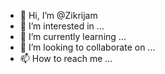 - 👋 Hi, I’m @Zikrijam
- 👀 I’m interested in ...
- 🌱 I’m currently learning ...
- 💞️ I’m looking to collaborate on ...
- 📫 How to reach me ...

<!---
Zikrijam/Zikrijam is a ✨ special ✨ repository because its `README.md` (this file) appears on your GitHub profile.
You can click the Preview link to take a look at your changes.
--->
